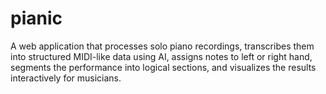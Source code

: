 # pianic
A web application that processes solo piano recordings, transcribes them into structured MIDI-like data using AI, assigns notes to left or right hand, segments the performance into logical sections, and visualizes the results interactively for musicians.
